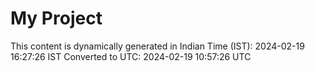# My Project

This content is dynamically generated in Indian Time (IST): 2024-02-19 16:27:26 IST
Converted to UTC: 2024-02-19 10:57:26 UTC
